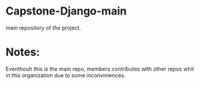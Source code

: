 # Capstone-Django-main
main repository of the project.
# Notes:
Eventhouh this is the main repo, members contributes with other repos whit in this organization due to some inconviniences.
